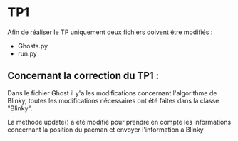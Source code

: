 # TP1

Afin de réaliser le TP uniquement deux fichiers doivent être modifiés :

- Ghosts.py
- run.py

## Concernant la correction du TP1 :

Dans le fichier Ghost il y'a les modifications concernant l'algorithme de Blinky, toutes les modifications nécessaires ont été faites
dans la classe "Blinky".

La méthode update() a été modifié pour prendre en compte les informations concernant la position du pacman et envoyer l'information
à Blinky
